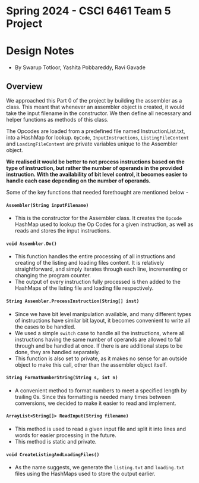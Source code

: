 # Spring 2024 - CSCI 6461 Team 5 Project
# Design Notes

- By Swarup Totloor, Yashita Pobbareddy, Ravi Gavade

## Overview
We approached this Part 0 of the project by building the assembler as a class. This meant that whenever an assembler object is created, it would take the input filename in the constructor. We then define all necessary and helper functions as methods of this class.

The Opcodes are loaded from a predefined file named InstructionList.txt, into a HashMap for lookup. `OpCode`, `InputInstructions`, `ListingFileContent` and `LoadingFileContent` are private variables unique to the Assembler object.

**We realised it would be better to not process instructions based on the type of instruction, but rather the number of operands in the provided instruction. With the availability of bit level control, it becomes easier to handle each case depending on the number of operands.**

Some of the key functions that needed forethought are mentioned below -

#### `Assembler(String inputFilename)`
- This is the constructor for the Assembler class. It creates the `Opcode` HashMap used to lookup the Op Codes for a given instruction, as well as reads and stores the input instructions.

#### `void Assembler.Do()`
- This function handles the entire processing of all instructions and creating of the listing and loading files content. It is relatively straightforward, and simply iterates through each line, incrementing or changing the program counter.
- The output of every instruction fully processed is then added to the HashMaps of the listing file and loading file respectively.

#### `String Assembler.ProcessInstruction(String[] inst)`
- Since we have bit level manipulation available, and many different types of instructions have similar bit layout, it becomes convenient to write all the cases to be handled. 
- We used a simple `switch` case to handle all the instructions, where all instructions having the same number of operands are allowed to fall through and be handled at once. If there is are additional steps to be done, they are handled separately.
- This function is also set to private, as it makes no sense for an outside object to make this call, other than the assembler object itself.

#### `String FormatNumberString(String s, int n)`
- A convenient method to format numbers to meet a specified length by trailing 0s. Since this formatting is needed many times between conversions, we decided to make it easier to read and implement.

#### `ArrayList<String[]> ReadInput(String filename)`
- This method is used to read a given input file and split it into lines and words for easier processing in the future.
- This method is static and private. 

#### `void CreateListingAndLoadingFiles()`
- As the name suggests, we generate the `listing.txt` and `loading.txt` files using the HashMaps used to store the output earlier.
